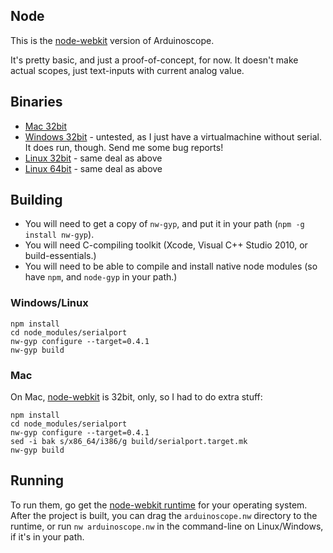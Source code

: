 ## Node

This is the [node-webkit](https://github.com/rogerwang/node-webkit) version of Arduinoscope.

It's pretty basic, and just a proof-of-concept, for now. It doesn't make actual scopes, just text-inputs with current analog value.

## Binaries

*  [Mac 32bit](http://konsumer.github.com/arduinoscope/downloads/arduinoscope-mac32.nw)
*  [Windows 32bit](http://konsumer.github.com/arduinoscope/downloads/arduinoscope-windows32.nw) - untested, as I just have a virtualmachine without serial. It does run, though. Send me some bug reports!
*  [Linux 32bit](http://konsumer.github.com/arduinoscope/downloads/arduinoscope-linux32.nw) - same deal as above
*  [Linux 64bit](http://konsumer.github.com/arduinoscope/downloads/arduinoscope-linux64.nw) - same deal as above

## Building

*  You will need to get a copy of `nw-gyp`, and put it in your path (`npm -g install nw-gyp`).
*  You will need C-compiling toolkit (Xcode, Visual C++ Studio 2010, or build-essentials.)
*  You will need to be able to compile and install  native node modules (so have `npm`, and `node-gyp` in your path.)

### Windows/Linux

    npm install
    cd node_modules/serialport
    nw-gyp configure --target=0.4.1
    nw-gyp build

### Mac

On Mac, [node-webkit](https://github.com/rogerwang/node-webkit) is 32bit, only, so I had to do extra stuff:

    npm install
    cd node_modules/serialport
    nw-gyp configure --target=0.4.1
    sed -i bak s/x86_64/i386/g build/serialport.target.mk
    nw-gyp build

## Running

To run them, go get the [node-webkit runtime](https://github.com/rogerwang/node-webkit) for your operating system.
After the project is built, you can drag the `arduinoscope.nw` directory to the runtime, or run `nw arduinoscope.nw` in the command-line on Linux/Windows, if it's in your path.

